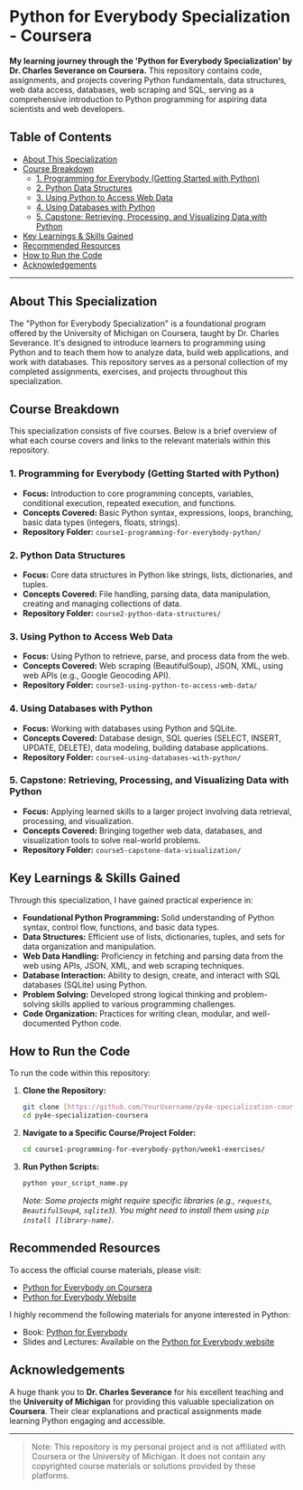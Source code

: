 # Python for Everybody Specialization - Coursera

**My learning journey through the 'Python for Everybody Specialization' by Dr. Charles Severance on Coursera.** This repository contains code, assignments, and projects covering Python fundamentals, data structures, web data access, databases, web scraping and SQL, serving as a comprehensive introduction to Python programming for aspiring data scientists and web developers.

## Table of Contents

* [About This Specialization](#about-this-specialization)
* [Course Breakdown](#course-breakdown)
    * [1. Programming for Everybody (Getting Started with Python)](#1-programming-for-everybody-getting-started-with-python)
    * [2. Python Data Structures](#2-python-data-structures)
    * [3. Using Python to Access Web Data](#3-using-python-to-access-web-data)
    * [4. Using Databases with Python](#4-using-databases-with-python)
    * [5. Capstone: Retrieving, Processing, and Visualizing Data with Python](#5-capstone-retrieving-processing-and-visualizing-data-with-python)
* [Key Learnings & Skills Gained](#key-learnings--skills-gained)
* [Recommended Resources](#recommended-resources)
* [How to Run the Code](#how-to-run-the-code)
* [Acknowledgements](#acknowledgements)

---

## About This Specialization

The "Python for Everybody Specialization" is a foundational program offered by the University of Michigan on Coursera, taught by Dr. Charles Severance. It's designed to introduce learners to programming using Python and to teach them how to analyze data, build web applications, and work with databases. This repository serves as a personal collection of my completed assignments, exercises, and projects throughout this specialization.

## Course Breakdown

This specialization consists of five courses. Below is a brief overview of what each course covers and links to the relevant materials within this repository.

### 1. Programming for Everybody (Getting Started with Python)
* **Focus:** Introduction to core programming concepts, variables, conditional execution, repeated execution, and functions.
* **Concepts Covered:** Basic Python syntax, expressions, loops, branching, basic data types (integers, floats, strings).
* **Repository Folder:** `course1-programming-for-everybody-python/`

### 2. Python Data Structures
* **Focus:** Core data structures in Python like strings, lists, dictionaries, and tuples.
* **Concepts Covered:** File handling, parsing data, data manipulation, creating and managing collections of data.
* **Repository Folder:** `course2-python-data-structures/`

### 3. Using Python to Access Web Data
* **Focus:** Using Python to retrieve, parse, and process data from the web.
* **Concepts Covered:** Web scraping (BeautifulSoup), JSON, XML, using web APIs (e.g., Google Geocoding API).
* **Repository Folder:** `course3-using-python-to-access-web-data/`

### 4. Using Databases with Python
* **Focus:** Working with databases using Python and SQLite.
* **Concepts Covered:** Database design, SQL queries (SELECT, INSERT, UPDATE, DELETE), data modeling, building database applications.
* **Repository Folder:** `course4-using-databases-with-python/`

### 5. Capstone: Retrieving, Processing, and Visualizing Data with Python
* **Focus:** Applying learned skills to a larger project involving data retrieval, processing, and visualization.
* **Concepts Covered:** Bringing together web data, databases, and visualization tools to solve real-world problems.
* **Repository Folder:** `course5-capstone-data-visualization/`

## Key Learnings & Skills Gained

Through this specialization, I have gained practical experience in:

* **Foundational Python Programming:** Solid understanding of Python syntax, control flow, functions, and basic data types.
* **Data Structures:** Efficient use of lists, dictionaries, tuples, and sets for data organization and manipulation.
* **Web Data Handling:** Proficiency in fetching and parsing data from the web using APIs, JSON, XML, and web scraping techniques.
* **Database Interaction:** Ability to design, create, and interact with SQL databases (SQLite) using Python.
* **Problem Solving:** Developed strong logical thinking and problem-solving skills applied to various programming challenges.
* **Code Organization:** Practices for writing clean, modular, and well-documented Python code.

## How to Run the Code

To run the code within this repository:

1.  **Clone the Repository:**
    ```bash
    git clone [https://github.com/YourUsername/py4e-specialization-coursera.git](https://github.com/YourUsername/py4e-specialization-coursera.git)
    cd py4e-specialization-coursera
    ```
2.  **Navigate to a Specific Course/Project Folder:**
    ```bash
    cd course1-programming-for-everybody-python/week1-exercises/
    ```
3.  **Run Python Scripts:**
    ```bash
    python your_script_name.py
    ```
    *Note: Some projects might require specific libraries (e.g., `requests`, `BeautifulSoup4`, `sqlite3`). You might need to install them using `pip install [library-name]`.*


## Recommended Resources

To access the official course materials, please visit:

* [Python for Everybody on Coursera](https://www.coursera.org/specializations/python)
* [Python for Everybody Website](http://www.py4e.com/)

I highly recommend the following materials for anyone interested in Python:

* Book: [Python for Everybody](https://www.py4e.com/book)
* Slides and Lectures: Available on the [Python for Everybody website](http://www.py4e.com/lessons)


## Acknowledgements

A huge thank you to **Dr. Charles Severance** for his excellent teaching and the **University of Michigan** for providing this valuable specialization on **Coursera**. Their clear explanations and practical assignments made learning Python engaging and accessible.

---

> Note: This repository is my personal project and is not affiliated with Coursera or the University of Michigan. It does not contain any copyrighted course materials or solutions provided by these platforms.
